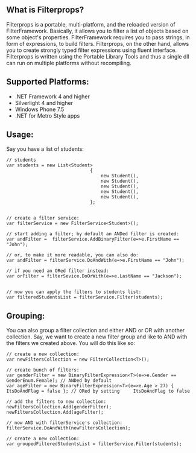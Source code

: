 What is Filterprops?
--------------------

Filterprops is a portable, multi-platform, and the reloaded version of FilterFramework. Basically, it allows you to filter a list of objects based on some object's properties. FilterFramework requires you to pass strings, in form of expressions, to build filters. Filterprops, on the other hand, allows you to create strongly typed filter expressions using fluent interface. Filterprops is written using the Portable Library Tools and thus a single dll can run on multiple platforms without recompiling.

Supported Platforms:
--------------------

*	.NET Framework 4 and higher
*	Silverlight 4 and higher
*	Windows Phone 7.5
*	.NET for Metro Style apps


Usage:
------

Say you have a list of students:

    // students
    var students = new List<Student>
                                   {
                                       new Student(),
                                       new Student(),
                                       new Student(),
                                       new Student(),
                                       new Student(),
                                   };
    
    
    // create a filter service:
    var filterService = new FilterService<Student>();
    
    // start adding a filter; by default an ANDed filter is created:
    var andFilter =  filterService.AddBinaryFilter(e=>e.FirstName == "John");
    
    // or, to make it more readable, you can also do:
    var andFilter = filterService.DoAndWith(e=>e.FirstName == "John");
    
    // if you need an ORed filter instead:
    var orFilter = filterSevice.DoOrWith(e=>e.LastName == "Jackson");
    
    
    // now you can apply the filters to students list:
    var filteredStudentsList = filterService.Filter(students);


Grouping:
---------

You can also group a filter collection and either AND or OR with another collection.
Say, we want to create a new filter group and like to AND with the filters we created above.
You will do this like so:

    // create a new collection:
    var newFiltersCollection = new FilterCollection<T>();
    
    // create bunch of filters:
    var genderFilter = new BinaryFilterExpression<T>(e=>e.Gender == GenderEnum.Female); // ANDed by default
    var ageFilter = new BinaryFilterExpression<T>(e=>e.Age > 27) { ItsDoAndFlag = false }; // ORed by setting     ItsDoAndFlag to false
    
    // add the filters to new collection:
    newFiltersCollection.Add(genderFilter);
    newFiltersCollection.Add(ageFilter);
    
    // now AND with filterService's collection:
    filterService.DoAndWith(newFiltersCollection);
    
    // create a new collection:
    var groupedFilteredStudentsList = filterService.Filter(students);

